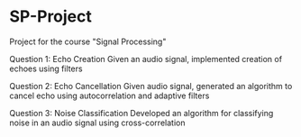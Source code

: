 # SP-Project

Project for the course "Signal Processing"

Question 1: Echo Creation
            Given an audio signal, implemented creation of echoes using filters

Question 2: Echo Cancellation
            Given audio signal, generated an algorithm to cancel echo using autocorrelation and adaptive filters

Question 3: Noise Classification
            Developed an algorithm for classifying noise in an audio signal using cross-correlation
